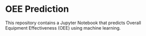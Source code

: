 # OEE Prediction
This repository contains a Jupyter Notebook that predicts Overall Equipment Effectiveness (OEE) using machine learning.
